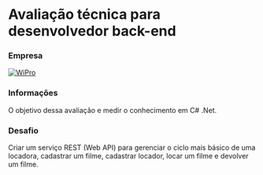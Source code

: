 # Avaliação técnica para desenvolvedor back-end
### Empresa
<a href="https://www.wipro.com/brand/"><img src="https://lh3.googleusercontent.com/proxy/GTtw3g8EtJSL5wXGnl7WHr--lk00xqK5uStJQ4SHFzp7Tpkz-wxtcZ8mvmItuX4DDs5GzmOGrJc3CGegQw62iR_GLmqm_bm_52v5giUS0lg08I8oNjO329m7o4iKMVPwMg" title="WiPro" alt="WiPro"></a>
### Informações
O objetivo dessa avaliação e medir o conhecimento em C# .Net.
### Desafio
Criar um serviço REST (Web API) para gerenciar o ciclo mais básico de uma locadora, cadastrar um filme, cadastrar locador, locar um filme e devolver um filme.
